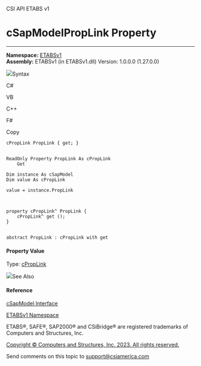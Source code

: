 ﻿

CSI API ETABS v1

# cSapModelPropLink Property  
  
---  
  
**Namespace:** [ETABSv1](2780f1b8-2033-5289-2298-1cdb2a7508d9.htm)  
**Assembly:** ETABSv1 (in ETABSv1.dll) Version: 1.0.0.0 (1.27.0.0)

![](../icons/SectionExpanded.png)Syntax

C#

VB

C++

F#

Copy

    
    
    cPropLink PropLink { get; }
    
    
    ReadOnly Property PropLink As cPropLink
    	Get
    
    Dim instance As cSapModel
    Dim value As cPropLink
    
    value = instance.PropLink
    
    
    
    property cPropLink^ PropLink {
    	cPropLink^ get ();
    }
    
    
    abstract PropLink : cPropLink with get
    

#### Property Value

Type: [cPropLink](a76cf100-6278-6a57-2daf-e0425fef43cb.htm)

![](../icons/SectionExpanded.png)See Also

#### Reference

[cSapModel Interface](fe0b0096-9fef-56a3-9d57-cdef76e0f611.htm)

[ETABSv1 Namespace](2780f1b8-2033-5289-2298-1cdb2a7508d9.htm)

ETABS®, SAFE®, SAP2000® and CSiBridge® are registered trademarks of Computers
and Structures, Inc.  

[Copyright © Computers and Structures, Inc. 2023. All rights
reserved.](http://www.csiamerica.com)

Send comments on this topic to
[support@csiamerica.com](mailto:support%40csiamerica.com?Subject=CSI%20API%20ETABS%20v1)

